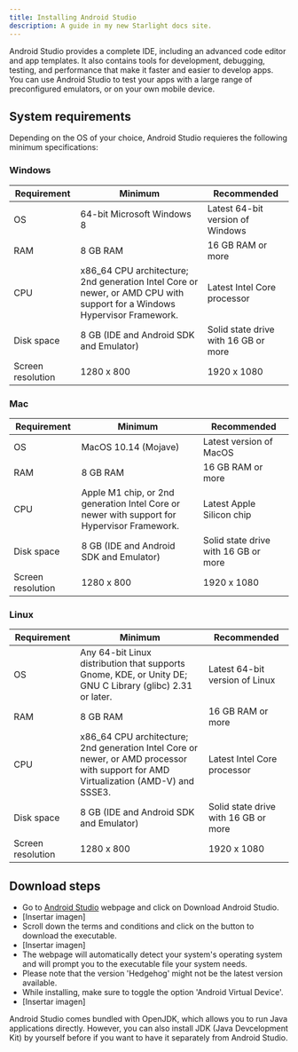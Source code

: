 ```yaml
---
title: Installing Android Studio 
description: A guide in my new Starlight docs site.
---
```


Android Studio provides a complete IDE, including an advanced code editor and app templates. It also contains tools for development, debugging, testing, and performance that make it faster and easier to develop apps. You can use Android Studio to test your apps with a large range of preconfigured emulators, or on your own mobile device.

## System requirements
Depending on the OS of your choice, Android Studio requieres the following minimum specifications:
### Windows

| Requirement          | Minimum                                   | Recommended                          |
| -------------------- | ----------------------------------------- | ------------------------------------ |
| OS                   | 64-bit Microsoft Windows 8                | Latest 64-bit version of Windows     |
| RAM                  | 8 GB RAM                                  | 16 GB RAM or more                   |
| CPU                  | x86_64 CPU architecture; 2nd generation Intel Core or newer, or AMD CPU with support for a Windows Hypervisor Framework. | Latest Intel Core processor |
| Disk space           | 8 GB (IDE and Android SDK and Emulator)  | Solid state drive with 16 GB or more |
| Screen resolution    | 1280 x 800                                | 1920 x 1080                          |

### Mac
| Requirement          | Minimum                                   | Recommended                          |
| -------------------- | ----------------------------------------- | ------------------------------------ |
| OS                   | MacOS 10.14 (Mojave)                      | Latest version of MacOS              |
| RAM                  | 8 GB RAM                                  | 16 GB RAM or more                   |
| CPU                  | Apple M1 chip, or 2nd generation Intel Core or newer with support for Hypervisor Framework. | Latest Apple Silicon chip |
| Disk space           | 8 GB (IDE and Android SDK and Emulator)  | Solid state drive with 16 GB or more |
| Screen resolution    | 1280 x 800                                | 1920 x 1080                          |

### Linux
| Requirement          | Minimum                                   | Recommended                          |
| -------------------- | ----------------------------------------- | ------------------------------------ |
| OS                   | Any 64-bit Linux distribution that supports Gnome, KDE, or Unity DE; GNU C Library (glibc) 2.31 or later. | Latest 64-bit version of Linux |
| RAM                  | 8 GB RAM                                  | 16 GB RAM or more                   |
| CPU                  | x86_64 CPU architecture; 2nd generation Intel Core or newer, or AMD processor with support for AMD Virtualization (AMD-V) and SSSE3. | Latest Intel Core processor |
| Disk space           | 8 GB (IDE and Android SDK and Emulator)  | Solid state drive with 16 GB or more |
| Screen resolution    | 1280 x 800                                | 1920 x 1080                          |


## Download steps
* Go to [Android Studio](https://developer.android.com/studio/) webpage and click on Download Android Studio.
* [Insertar imagen]
* Scroll down the terms and conditions and click on the button to download the executable.
* [Insertar imagen]
* The webpage will automatically detect your system's operating system and will prompt you to the executable file your system needs.
* Please note that the version 'Hedgehog' might not be the latest version available. 
* While installing, make sure to toggle the option 'Android Virtual Device'.
* [Insertar imagen]

Android Studio comes bundled with OpenJDK, which allows you to run Java applications directly. However, you can also install JDK (Java Devcelopment Kit) by yourself before if you want to have it separately from Android Studio.


